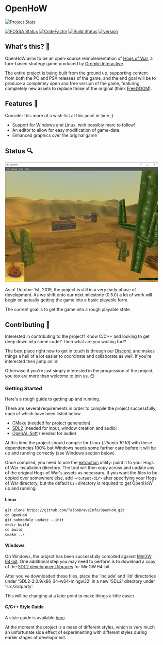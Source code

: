 # OpenHoW

[![Project Stats](https://www.openhub.net/p/openhow/widgets/project_thin_badge.gif)](https://www.openhub.net/p/openhow) 

[![FOSSA Status](https://app.fossa.io/api/projects/git%2Bgithub.com%2FTalonBraveInfo%2FOpenHoW.svg?type=shield)](https://app.fossa.io/projects/git%2Bgithub.com%2FTalonBraveInfo%2FOpenHoW?ref=badge_shield)
[![CodeFactor](https://www.codefactor.io/repository/github/talonbraveinfo/openhow/badge)](https://www.codefactor.io/repository/github/talonbraveinfo/openhow)
[![Build Status](https://badge.buildkite.com/91e09e49d899659cf45b4898c8aaeb9d5927f2a7b23eaafb28.svg)](https://buildkite.com/solemnwarning/openhow)
[![version](https://img.shields.io/github/release-pre/TalonBraveInfo/OpenHoW)](https://github.com/TalonBraveInfo/OpenHoW/releases/latest)

## What's this? :pig:
OpenHoW aims to be an open-source reimplementation of [Hogs of War](https://en.wikipedia.org/wiki/Hogs_of_War),
a turn-based strategy game produced by [Gremlin Interactive](https://en.wikipedia.org/wiki/Gremlin_Interactive).

The entire project is being built from the ground up, supporting 
content from both the PC and PSX releases of the game, and 
the end goal will be to produce a completely open and free 
version of the game, featuring completely new assets to 
replace those of the original (think 
[FreeDOOM](https://freedoom.github.io/)).

## Features :page_with_curl:
Consider this more of a wish-list at this  point in time ;)
* Support for Windows and Linux, with possibly more to follow!
* An editor to allow for easy modification of game-data
* Enhanced graphics over the original game

## Status :mag:
![Screenshot](./preview/preview00.png?raw=true)

As of October 1st, 2019, the project is still in a very early phase of development.
As we shift onto our next milestone (0.5.0) a lot of work will begin on actually getting
the game into a basic playable form.

The current goal is to get the game into a rough playable state.

## Contributing :hammer:
Interested in contributing to the project? Know C/C++ and looking to get deep down
into some code? Then what are you waiting for!?

The best place right now to get in touch is through our [Discord](https://discord.gg/EdmwgVk),
and makes things a hell of a lot easier to coordinate and collaborate as well. If you're
interested then jump on in!

Otherwise if you're just simply interested in the progression of the project, you too
are more than welcome to join us. :smirk:

### Getting Started

Here's a rough guide to getting up and running.

There are several requirements in order to compile the project successfully, each of which
have been listed below.

* [CMake](https://cmake.org/) (needed for project generation)
* [SDL2](https://www.libsdl.org/) (needed for input, window creation and audio)
* [OpenAL Soft](https://github.com/kcat/openal-soft) (needed for audio)

At this time the project should compile for Linux (_Ubuntu 19.10_) with these dependencies 100%
but Windows needs some further care before it will be up and running correctly (see Windows section below).

Once compiled, you need to use the [extraction](https://github.com/TalonBraveInfo/OpenHoW/tree/master/src/tools/extractor) utility: point it to your Hogs of War installation directory. The tool will then copy across and update any of the original Hogs of War's assets as necessary. If you want the files to be copied over somewhere else, add `-<output-dir>` after specifying your Hogs of War directory, but the default ```bin``` directory is required to get OpenHoW up and running.


#### Linux

```
git clone https://github.com/TalonBraveInfo/OpenHoW.git
cd OpenHoW
git submodule update --init
mkdir build
cd build
cmake ../
```

#### Windows

On Windows, the project has been successfully compiled against [MinGW 64-bit](https://mingw-w64.org/doku.php/download/mingw-builds). One additional step
you may need to perform is to download a copy of the [SDL2 development libraries](https://www.libsdl.org/release/SDL2-devel-2.0.9-mingw.tar.gz)
for MinGW 64-bit.

After you've downloaded these files, place the 'include' and 'lib' directories under 'SDL2-2.0.9/x86_64-w64-mingw32'
in a new 'SDL2' directory under 'src/3rdparty'.

This will be changing at a later point to make things a little easier.

#### C/C++ Style Guide

A style guide is available [here](https://github.com/TalonBraveInfo/OpenHoW/tree/master/doc/coding_style.md).

At the moment the project is a mess of different styles, which is very much an unfortunate side effect of
experimenting with different styles during earlier stages of development.

